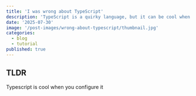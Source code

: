 ```yaml
---
title: 'I was wrong about TypeScript'
description: 'TypeScript is a quirky language, but it can be cool when applied correctly'
date: '2025-07-30'
image: '/post-images/wrong-about-typescript/thumbnail.jpg'
categories:
  - blog
  - tutorial
published: true
---
```


## TLDR

Typescript is cool when you configure it
